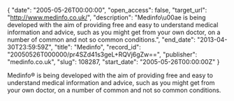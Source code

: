 {
  "date": "2005-05-26T00:00:00", 
  "open_access": false, 
  "target_url": "http://www.medinfo.co.uk/", 
  "description": "Medinfo\u00ae is being developed with the aim of providing free and easy to understand medical information and advice, such as you might get from your own doctor, on a number of common and not so common conditions.", 
  "end_date": "2013-04-30T23:59:59Z", 
  "title": "Medinfo", 
  "record_id": "20050526T000000/pr4SZd41s3geL+RQVj6gZw==", 
  "publisher": "medinfo.co.uk", 
  "slug": 108287, 
  "start_date": "2005-05-26T00:00:00Z"
}

Medinfo® is being developed with the aim of providing free and easy to understand medical information and advice, such as you might get from your own doctor, on a number of common and not so common conditions.